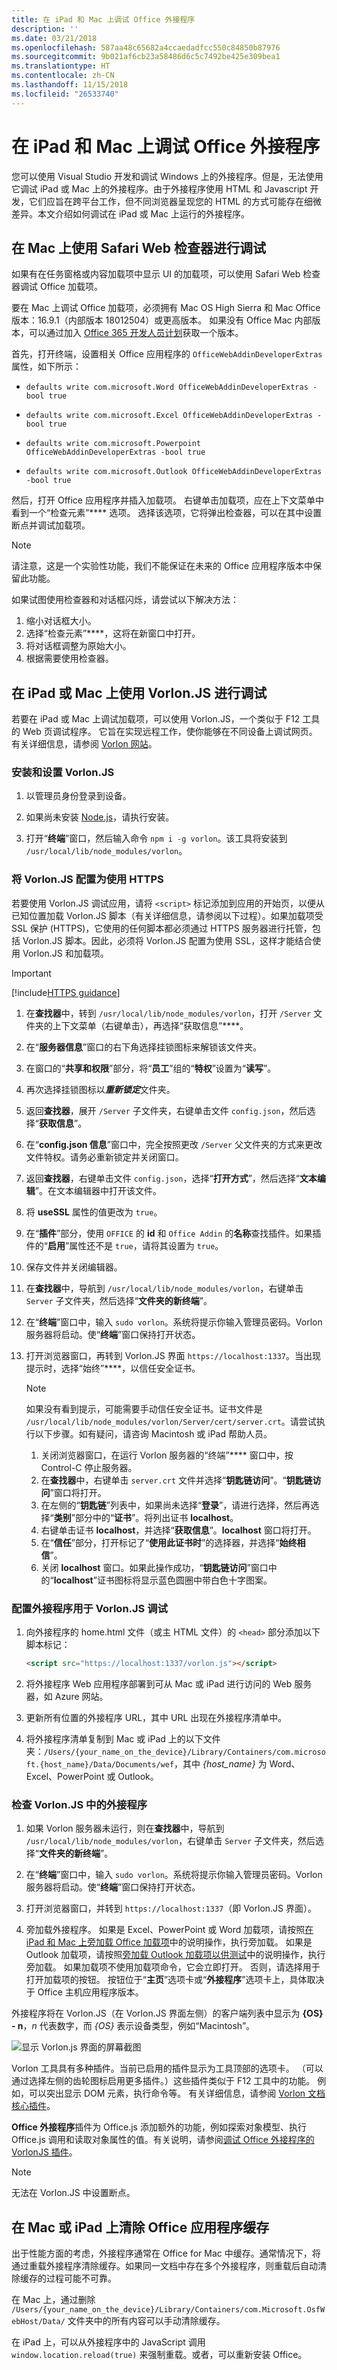 ```yaml
---
title: 在 iPad 和 Mac 上调试 Office 外接程序
description: ''
ms.date: 03/21/2018
ms.openlocfilehash: 587aa48c65682a4ccaedadfcc550c84850b87976
ms.sourcegitcommit: 9b021af6cb23a58486d6c5c7492be425e309bea1
ms.translationtype: HT
ms.contentlocale: zh-CN
ms.lasthandoff: 11/15/2018
ms.locfileid: "26533740"
---
```

# <a name="debug-office-add-ins-on-ipad-and-mac"></a>在 iPad 和 Mac 上调试 Office 外接程序

您可以使用 Visual Studio 开发和调试 Windows 上的外接程序。但是，无法使用它调试 iPad 或 Mac 上的外接程序。由于外接程序使用 HTML 和 Javascript 开发，它们应旨在跨平台工作，但不同浏览器呈现您的 HTML 的方式可能存在细微差异。本文介绍如何调试在 iPad 或 Mac 上运行的外接程序。 

## <a name="debugging-with-safari-web-inspector-on-a-mac"></a>在 Mac 上使用 Safari Web 检查器进行调试

如果有在任务窗格或内容加载项中显示 UI 的加载项，可以使用 Safari Web 检查器调试 Office 加载项。

要在 Mac 上调试 Office 加载项，必须拥有 Mac OS High Sierra 和 Mac Office 版本：16.9.1（内部版本 18012504）或更高版本。 如果没有 Office Mac 内部版本，可以通过加入 [Office 365 开发人员计划](https://aka.ms/o365devprogram)获取一个版本。

首先，打开终端，设置相关 Office 应用程序的 `OfficeWebAddinDeveloperExtras` 属性，如下所示：

- `defaults write com.microsoft.Word OfficeWebAddinDeveloperExtras -bool true`

- `defaults write com.microsoft.Excel OfficeWebAddinDeveloperExtras -bool true`

- `defaults write com.microsoft.Powerpoint OfficeWebAddinDeveloperExtras -bool true`

- `defaults write com.microsoft.Outlook OfficeWebAddinDeveloperExtras -bool true`

然后，打开 Office 应用程序并插入加载项。 右键单击加载项，应在上下文菜单中看到一个“检查元素”**** 选项。  选择该选项，它将弹出检查器，可以在其中设置断点并调试加载项。

> [!NOTE]
> 请注意，这是一个实验性功能，我们不能保证在未来的 Office 应用程序版本中保留此功能。
>
> 如果试图使用检查器和对话框闪烁，请尝试以下解决方法：
> 1. 缩小对话框大小。
> 2. 选择“检查元素”****，这将在新窗口中打开。
> 3. 将对话框调整为原始大小。
> 4. 根据需要使用检查器。

## <a name="debugging-with-vorlonjs-on-a-ipad-or-mac"></a>在 iPad 或 Mac 上使用 Vorlon.JS 进行调试

若要在 iPad 或 Mac 上调试加载项，可以使用 Vorlon.JS，一个类似于 F12 工具的 Web 页调试程序。 它旨在实现远程工作，使你能够在不同设备上调试网页。 有关详细信息，请参阅 [Vorlon 网站](http://www.vorlonjs.com)。  


### <a name="install-and-set-up-vorlonjs"></a>安装和设置 Vorlon.JS  

1.  以管理员身份登录到设备。

2.  如果尚未安装 [Node.js](https://nodejs.org)，请执行安装。

3.  打开“**终端**”窗口，然后输入命令 `npm i -g vorlon`。该工具将安装到 `/usr/local/lib/node_modules/vorlon`。


### <a name="configure-vorlonjs-to-use-https"></a>将 Vorlon.JS 配置为使用 HTTPS

若要使用 Vorlon.JS 调试应用，请将 `<script>` 标记添加到应用的开始页，以便从已知位置加载 Vorlon.JS 脚本（有关详细信息，请参阅以下过程）。如果加载项受 SSL 保护 (HTTPS)，它使用的任何脚本都必须通过 HTTPS 服务器进行托管，包括 Vorlon.JS 脚本。因此，必须将 Vorlon.JS 配置为使用 SSL，这样才能结合使用 Vorlon.JS 和加载项。

> [!IMPORTANT]
> [!include[HTTPS guidance](../includes/https-guidance.md)]

1.  在**查找器**中，转到 `/usr/local/lib/node_modules/vorlon`，打开 `/Server` 文件夹的上下文菜单（右键单击），再选择“获取信息”****。

2.  在“**服务器信息**”窗口的右下角选择挂锁图标来解锁该文件夹。

3. 在窗口的“**共享和权限**”部分，将“**员工**”组的“**特权**”设置为“**读写**”。

4. 再次选择挂锁图标以***重新锁定***文件夹。

5. 返回**查找器**，展开 `/Server` 子文件夹，右键单击文件 `config.json`，然后选择“**获取信息**”。

6. 在“**config.json 信息**”窗口中，完全按照更改 `/Server` 父文件夹的方式来更改文件特权。请务必重新锁定并关闭窗口。

7. 返回**查找器**，右键单击文件 `config.json`，选择“**打开方式**”，然后选择“**文本编辑**”。在文本编辑器中打开该文件。

8. 将 **useSSL** 属性的值更改为 `true`。

9. 在“**插件**”部分，使用 `OFFICE` 的 **id** 和 `Office Addin` 的**名称**查找插件。如果插件的“**启用**”属性还不是 `true`，请将其设置为 `true`。

10. 保存文件并关闭编辑器。

11. 在**查找器**中，导航到 `/usr/local/lib/node_modules/vorlon`，右键单击 `Server` 子文件夹，然后选择“**文件夹的新终端**”。

12. 在“**终端**”窗口中，输入 `sudo vorlon`。系统将提示你输入管理员密码。Vorlon 服务器将启动。使“**终端**”窗口保持打开状态。

13. 打开浏览器窗口，再转到 Vorlon.JS 界面 `https://localhost:1337`。当出现提示时，选择“始终”****，以信任安全证书。

    > [!NOTE]
    > 如果没有看到提示，可能需要手动信任安全证书。证书文件是 `/usr/local/lib/node_modules/vorlon/Server/cert/server.crt`。请尝试执行以下步骤。如有疑问，请咨询 Macintosh 或 iPad 帮助人员。
    >
    > 1. 关闭浏览器窗口，在运行 Vorlon 服务器的“终端”**** 窗口中，按 Control-C 停止服务器。
    > 2. 在**查找器**中，右键单击 `server.crt` 文件并选择“**钥匙链访问**”。“**钥匙链访问**”窗口将打开。
    > 3. 在左侧的“**钥匙链**”列表中，如果尚未选择“**登录**”，请进行选择，然后再选择“**类别**”部分中的“**证书**”。将列出证书 **localhost**。
    > 4. 右键单击证书 **localhost**，并选择“**获取信息**”。**localhost** 窗口将打开。
    > 5. 在“**信任**”部分，打开标记了“**使用此证书时**”的选择器，并选择“**始终相信**”。 
    > 6. 关闭 **localhost** 窗口。如果此操作成功，“**钥匙链访问**”窗口中的“**localhost**”证书图标将显示蓝色圆圈中带白色十字图案。


### <a name="configure-the-add-in-for-vorlonjs-debugging"></a>配置外接程序用于 Vorlon.JS 调试

1. 向外接程序的 home.html 文件（或主 HTML 文件）的 `<head>` 部分添加以下脚本标记：

    ```html
    <script src="https://localhost:1337/vorlon.js"></script>
    ```  

2. 将外接程序 Web 应用程序部署到可从 Mac 或 iPad 进行访问的 Web 服务器，如 Azure 网站。

3. 更新所有位置的外接程序 URL，其中 URL 出现在外接程序清单中。

4. 将外接程序清单复制到 Mac 或 iPad 上的以下文件夹：`/Users/{your_name_on_the_device}/Library/Containers/com.microsoft.{host_name}/Data/Documents/wef`，其中 *{host_name}* 为 Word、Excel、PowerPoint 或 Outlook。


### <a name="inspect-an-add-in-in-vorlonjs"></a>检查 Vorlon.JS 中的外接程序

1. 如果 Vorlon 服务器未运行，则在**查找器**中，导航到 `/usr/local/lib/node_modules/vorlon`，右键单击 `Server` 子文件夹，然后选择“**文件夹的新终端**”。 

2.  在“**终端**”窗口中，输入 `sudo vorlon`。系统将提示你输入管理员密码。Vorlon 服务器将启动。使“**终端**”窗口保持打开状态。

3.  打开浏览器窗口，并转到 `https://localhost:1337`（即 Vorlon.JS 界面）。

4. 旁加载外接程序。 如果是 Excel、PowerPoint 或 Word 加载项，请按照[在 iPad 和 Mac 上旁加载 Office 加载项](sideload-an-office-add-in-on-ipad-and-mac.md)中的说明操作，执行旁加载。 如果是 Outlook 加载项，请按照[旁加载 Outlook 加载项以供测试](https://docs.microsoft.com/outlook/add-ins/sideload-outlook-add-ins-for-testing)中的说明操作，执行旁加载。 如果加载项不使用加载项命令，它会立即打开。 否则，请选择用于打开加载项的按钮。 按钮位于“**主页**”选项卡或“**外接程序**”选项卡上，具体取决于 Office 主机应用程序版本。

外接程序将在 Vorlon.JS（在 Vorlon.JS 界面左侧）的客户端列表中显示为 **{OS} - n**，*n* 代表数字，而 *{OS}* 表示设备类型，例如“Macintosh”。

![显示 Vorlon.js 界面的屏幕截图](../images/vorlon-interface.png)

Vorlon 工具具有多种插件。当前已启用的插件显示为工具顶部的选项卡。 （可以通过选择左侧的齿轮图标启用更多插件。）这些插件类似于 F12 工具中的功能。 例如，可以突出显示 DOM 元素，执行命令等。 有关详细信息，请参阅 [Vorlon 文档核心插件](http://vorlonjs.com/documentation/#console)。

**Office 外接程序**插件为 Office.js 添加额外的功能，例如探索对象模型、执行 Office.js 调用和读取对象属性的值。有关说明，请参阅[调试 Office 外接程序的 VorlonJS 插件](https://blogs.msdn.microsoft.com/mim/2016/02/18/vorlonjs-plugin-for-debugging-office-addin/)。

> [!NOTE]
> 无法在 Vorlon.JS 中设置断点。


## <a name="clearing-the-office-applications-cache-on-a-mac-or-ipad"></a>在 Mac 或 iPad 上清除 Office 应用程序缓存

出于性能方面的考虑，外接程序通常在 Office for Mac 中缓存。通常情况下，将通过重载外接程序清除缓存。如果同一文档中存在多个外接程序，则重载后自动清除缓存的过程可能不可靠。

在 Mac 上，通过删除 `/Users/{your_name_on_the_device}/Library/Containers/com.Microsoft.OsfWebHost/Data/` 文件夹中的所有内容可以手动清除缓存。

在 iPad 上，可以从外接程序中的 JavaScript 调用 `window.location.reload(true)` 来强制重载。或者，可以重新安装 Office。
